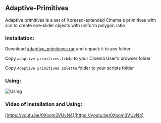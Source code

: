 ## Adaptive-Primitives

Adaptive primitives is a set of Xpresso-extended Cinema's primitives with aim to create one-slider objects with uniform polygon ratio



### Installation:

Download [adaptive_primiteves.rar](https://github.com/sergionic/Adaptive-Primitives/blob/master/Adaptive%20primitives.rar) and unpack it to any folder

Copy `adaptive primitives.lib4d` to your Cinema User's browser folder

Copy `Adaptive primitives palette` folder to your scripts folder


### Using:

![Using](https://github.com/sergionic/Adaptive-Primitives/blob/master/Example.gif)

### Video of Installation and Using:

[https://youtu.be/0Xoom3VUvN4](https://youtu.be/0Xoom3VUvN4)
